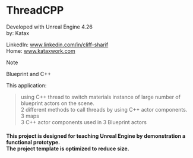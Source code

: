 # ThreadCPP
Developed with Unreal Engine 4.26  <br> 
by: Katax

LinkedIn: www.linkedin.com/in/cliff-sharif<br> 
Home: www.kataxwork.com<br> 

> [!NOTE]
> Blueprint and C++

This application:

>using C++ thread to switch materials instance of large number of blueprint actors on the scene. <br> 
>2 different methods to call threads by using C++ actor components.<br> 
>3 maps <br> 
>3 C++ actor components used in 3 Blueprint actors <br> 


<h4> This project is designed for teaching Unreal Engine by demonstration a functional prototype. <br> The project template is optimized to reduce size.  </h4>
